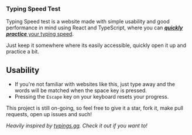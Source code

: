 ### Typing Speed Test

Typing Speed test is a website made with simple usability and good performance in mind using React and TypeScript, where you can [**_quickly practice_** your typing speed](https://justan0therdev.github.io/TypingSpeedTest/).

Just keep it somewhere where its easily accessible, quickly open it up and practice a bit.

## Usability
- If you're not familiar with websites like this, just type away and the words will be matched when the space key is pressed.
- Pressing the `Escape` key on your keyboard resets your progress.

This project is still on-going, so feel free to give it a star, fork it, make pull requests, open up issues and such!

_Heavily inspired by [typings.gg](https://typings.gg). Check it out if you want to!_
